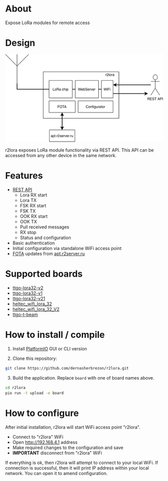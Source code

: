 # About

Expose LoRa modules for remote access

# Design

![diagram](docs/design.png)

r2lora exposes LoRa module functionality via REST API. This API can be accessed from any other device in the same network.

# Features

 * [REST API](wiki/REST-API)
   * Lora RX start
   * Lora TX
   * FSK RX start
   * FSK TX
   * OOK RX start
   * OOK TX
   * Pull received messages
   * RX stop
   * Status and configuration
 * Basic authentication
 * Initial configuration via standalone WiFi access point
 * [FOTA](https://dernasherbrezon.com/posts/fota-for-r2lora/) updates from [apt.r2server.ru](https://apt.r2server.ru)

# Supported boards

 * [ttgo-lora32-v2](https://docs.platformio.org/en/latest/boards/espressif32/ttgo-lora32-v2.html)
 * [ttgo-lora32-v1](https://docs.platformio.org/en/latest/boards/espressif32/ttgo-lora32-v1.html)
 * [ttgo-lora32-v21](https://docs.platformio.org/en/latest/boards/espressif32/ttgo-lora32-v21.html)
 * [heltec_wifi_lora_32](https://docs.platformio.org/en/latest/boards/espressif32/heltec_wifi_lora_32.html)
 * [heltec_wifi_lora_32_V2](https://docs.platformio.org/en/latest/boards/espressif32/heltec_wifi_lora_32_V2.html)
 * [ttgo-t-beam](https://docs.platformio.org/en/latest/boards/espressif32/ttgo-t-beam.html)

# How to install / compile

1. Install [PlatformIO](https://platformio.org) GUI or CLI version

2. Clone this repository:

```bash
git clone https://github.com/dernasherbrezon/r2lora.git
```

3. Build the application. Replace ```board``` with one of board names above.

```bash
cd r2lora
pio run -t upload -e board
```

# How to configure

After initial installation, r2lora will start WiFi access point "r2lora".

 * Connect to "r2lora" WiFi
 * Open http://192.168.4.1 address
 * Make required changes to the configuration and save
 * **IMPORTANT** disconnect from "r2lora" WiFi

If everything is ok, then r2lora will attempt to connect to your local WiFi. If connection is successful, then it will print IP address within your local network. You can open it to amend configuration.
